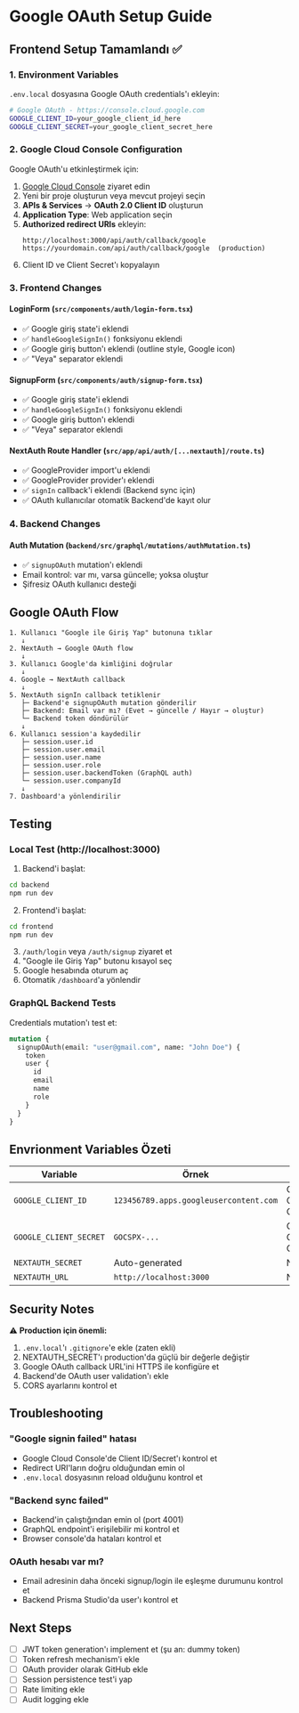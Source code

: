 # Google OAuth Setup Guide

## Frontend Setup Tamamlandı ✅

### 1. Environment Variables

`.env.local` dosyasına Google OAuth credentials'ı ekleyin:

```bash
# Google OAuth - https://console.cloud.google.com
GOOGLE_CLIENT_ID=your_google_client_id_here
GOOGLE_CLIENT_SECRET=your_google_client_secret_here
```

### 2. Google Cloud Console Configuration

Google OAuth'u etkinleştirmek için:

1. [Google Cloud Console](https://console.cloud.google.com) ziyaret edin
2. Yeni bir proje oluşturun veya mevcut projeyi seçin
3. **APIs & Services** → **OAuth 2.0 Client ID** oluşturun
4. **Application Type**: Web application seçin
5. **Authorized redirect URIs** ekleyin:
   ```
   http://localhost:3000/api/auth/callback/google
   https://yourdomain.com/api/auth/callback/google  (production)
   ```
6. Client ID ve Client Secret'ı kopyalayın

### 3. Frontend Changes

#### LoginForm (`src/components/auth/login-form.tsx`)

- ✅ Google giriş state'i eklendi
- ✅ `handleGoogleSignIn()` fonksiyonu eklendi
- ✅ Google giriş button'ı eklendi (outline style, Google icon)
- ✅ "Veya" separator eklendi

#### SignupForm (`src/components/auth/signup-form.tsx`)

- ✅ Google giriş state'i eklendi
- ✅ `handleGoogleSignIn()` fonksiyonu eklendi
- ✅ Google giriş button'ı eklendi
- ✅ "Veya" separator eklendi

#### NextAuth Route Handler (`src/app/api/auth/[...nextauth]/route.ts`)

- ✅ GoogleProvider import'u eklendi
- ✅ GoogleProvider provider'ı eklendi
- ✅ `signIn` callback'i eklendi (Backend sync için)
- ✅ OAuth kullanıcılar otomatik Backend'de kayıt olur

### 4. Backend Changes

#### Auth Mutation (`backend/src/graphql/mutations/authMutation.ts`)

- ✅ `signupOAuth` mutation'ı eklendi
- Email kontrol: var mı, varsa güncelle; yoksa oluştur
- Şifresiz OAuth kullanıcı desteği

## Google OAuth Flow

```
1. Kullanıcı "Google ile Giriş Yap" butonuna tıklar
   ↓
2. NextAuth → Google OAuth flow
   ↓
3. Kullanıcı Google'da kimliğini doğrular
   ↓
4. Google → NextAuth callback
   ↓
5. NextAuth signIn callback tetiklenir
   ├─ Backend'e signupOAuth mutation gönderilir
   ├─ Backend: Email var mı? (Evet → güncelle / Hayır → oluştur)
   └─ Backend token döndürülür
   ↓
6. Kullanıcı session'a kaydedilir
   ├─ session.user.id
   ├─ session.user.email
   ├─ session.user.name
   ├─ session.user.role
   ├─ session.user.backendToken (GraphQL auth)
   └─ session.user.companyId
   ↓
7. Dashboard'a yönlendirilir
```

## Testing

### Local Test (http://localhost:3000)

1. Backend'i başlat:

```bash
cd backend
npm run dev
```

2. Frontend'i başlat:

```bash
cd frontend
npm run dev
```

3. `/auth/login` veya `/auth/signup` ziyaret et
4. "Google ile Giriş Yap" butonu kısayol seç
5. Google hesabında oturum aç
6. Otomatik `/dashboard`'a yönlendir

### GraphQL Backend Tests

Credentials mutation'ı test et:

```graphql
mutation {
  signupOAuth(email: "user@gmail.com", name: "John Doe") {
    token
    user {
      id
      email
      name
      role
    }
  }
}
```

## Envrionment Variables Özeti

| Variable               | Örnek                                  | Kaynak               |
| ---------------------- | -------------------------------------- | -------------------- |
| `GOOGLE_CLIENT_ID`     | `123456789.apps.googleusercontent.com` | Google Cloud Console |
| `GOOGLE_CLIENT_SECRET` | `GOCSPX-...`                           | Google Cloud Console |
| `NEXTAUTH_SECRET`      | Auto-generated                         | NextAuth             |
| `NEXTAUTH_URL`         | `http://localhost:3000`                | NextAuth             |

## Security Notes

⚠️ **Production için önemli:**

1. `.env.local`'ı `.gitignore`'e ekle (zaten ekli)
2. NEXTAUTH_SECRET'ı production'da güçlü bir değerle değiştir
3. Google OAuth callback URL'ini HTTPS ile konfigüre et
4. Backend'de OAuth user validation'ı ekle
5. CORS ayarlarını kontrol et

## Troubleshooting

### "Google signin failed" hatası

- Google Cloud Console'de Client ID/Secret'ı kontrol et
- Redirect URI'ların doğru olduğundan emin ol
- `.env.local` dosyasının reload olduğunu kontrol et

### "Backend sync failed"

- Backend'in çalıştığından emin ol (port 4001)
- GraphQL endpoint'i erişilebilir mi kontrol et
- Browser console'da hataları kontrol et

### OAuth hesabı var mı?

- Email adresinin daha önceki signup/login ile eşleşme durumunu kontrol et
- Backend Prisma Studio'da user'ı kontrol et

## Next Steps

- [ ] JWT token generation'ı implement et (şu an: dummy token)
- [ ] Token refresh mechanism'i ekle
- [ ] OAuth provider olarak GitHub ekle
- [ ] Session persistence test'i yap
- [ ] Rate limiting ekle
- [ ] Audit logging ekle
